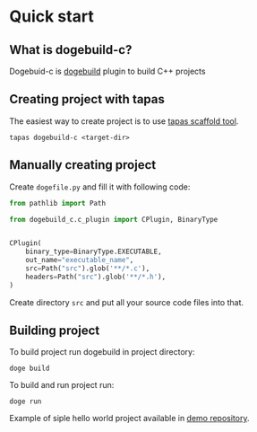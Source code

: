 # Quick start

## What is dogebuild-c?

Dogebuid-c is [dogebuild](https://github.com/dogebuild/dogebuild) plugin to build C++ projects


## Creating project with tapas

The easiest way to create project is to use [tapas scaffold tool](https://github.com/tapas-scaffold-tool/tapas).

```shell script
tapas dogebuild-c <target-dir>
```

## Manually creating project

Create `dogefile.py` and fill it with following code:

```python
from pathlib import Path

from dogebuild_c.c_plugin import CPlugin, BinaryType


CPlugin(
    binary_type=BinaryType.EXECUTABLE,
    out_name="executable_name",
    src=Path("src").glob('**/*.c'),
    headers=Path("src").glob('**/*.h'),
)
```

Create directory `src` and put all your source code files into that.


## Building project

To build project run dogebuild in project directory:

```shell script
doge build
```

To build and run project run:

```shell script
doge run
```

Example of siple hello world project available in [demo repository](https://github.com/dogebuild/dogebuild-c-demo/tree/master/hello-world).
